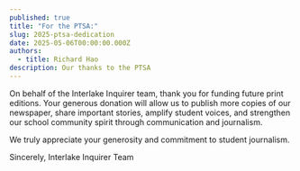 ```yaml
---
published: true
title: "For the PTSA:"
slug: 2025-ptsa-dedication
date: 2025-05-06T00:00:00.000Z
authors:
  - title: Richard Hao
description: Our thanks to the PTSA
---
```

On behalf of the Interlake Inquirer team, thank you for funding future print editions. Your generous donation will allow us to publish more copies of our newspaper, share important stories, amplify student voices, and strengthen our school community spirit through communication and journalism. 

We truly appreciate your generosity and commitment to student journalism.

Sincerely,
Interlake Inquirer Team
